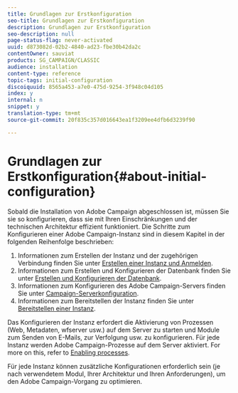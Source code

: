 ```yaml
---
title: Grundlagen zur Erstkonfiguration
seo-title: Grundlagen zur Erstkonfiguration
description: Grundlagen zur Erstkonfiguration
seo-description: null
page-status-flag: never-activated
uuid: d873082d-02b2-4840-ad23-fbe30b42da2c
contentOwner: sauviat
products: SG_CAMPAIGN/CLASSIC
audience: installation
content-type: reference
topic-tags: initial-configuration
discoiquuid: 8565a453-a7e0-475d-9254-3f948c04d105
index: y
internal: n
snippet: y
translation-type: tm+mt
source-git-commit: 20f835c357d016643ea1f3209ee4dfb6d3239f90

---
```



# Grundlagen zur Erstkonfiguration{#about-initial-configuration}

Sobald die Installation von Adobe Campaign abgeschlossen ist, müssen Sie sie so konfigurieren, dass sie mit Ihren Einschränkungen und der technischen Architektur effizient funktioniert. Die Schritte zum Konfigurieren einer Adobe Campaign-Instanz sind in diesem Kapitel in der folgenden Reihenfolge beschrieben:

1. Informationen zum Erstellen der Instanz und der zugehörigen Verbindung finden Sie unter [Erstellen einer Instanz und Anmelden](../../installation/using/creating-an-instance-and-logging-on.md).
1. Informationen zum Erstellen und Konfigurieren der Datenbank finden Sie unter [Erstellen und Konfigurieren der Datenbank](../../installation/using/creating-and-configuring-the-database.md).
1. Informationen zum Konfigurieren des Adobe Campaign-Servers finden Sie unter [Campaign-Serverkonfiguration](../../installation/using/campaign-server-configuration.md).
1. Informationen zum Bereitstellen der Instanz finden Sie unter [Bereitstellen einer Instanz](../../installation/using/deploying-an-instance.md).

Das Konfigurieren der Instanz erfordert die Aktivierung von Prozessen (Web, Metadaten, wfserver usw.) auf dem Server zu starten und Module zum Senden von E-Mails, zur Verfolgung usw. zu konfigurieren. Für jede Instanz werden Adobe Campaign-Prozesse auf dem Server aktiviert. For more on this, refer to [Enabling processes](../../installation/using/campaign-server-configuration.md#enabling-processes).

Für jede Instanz können zusätzliche Konfigurationen erforderlich sein (je nach verwendetem Modul, Ihrer Architektur und Ihren Anforderungen), um den Adobe Campaign-Vorgang zu optimieren.
